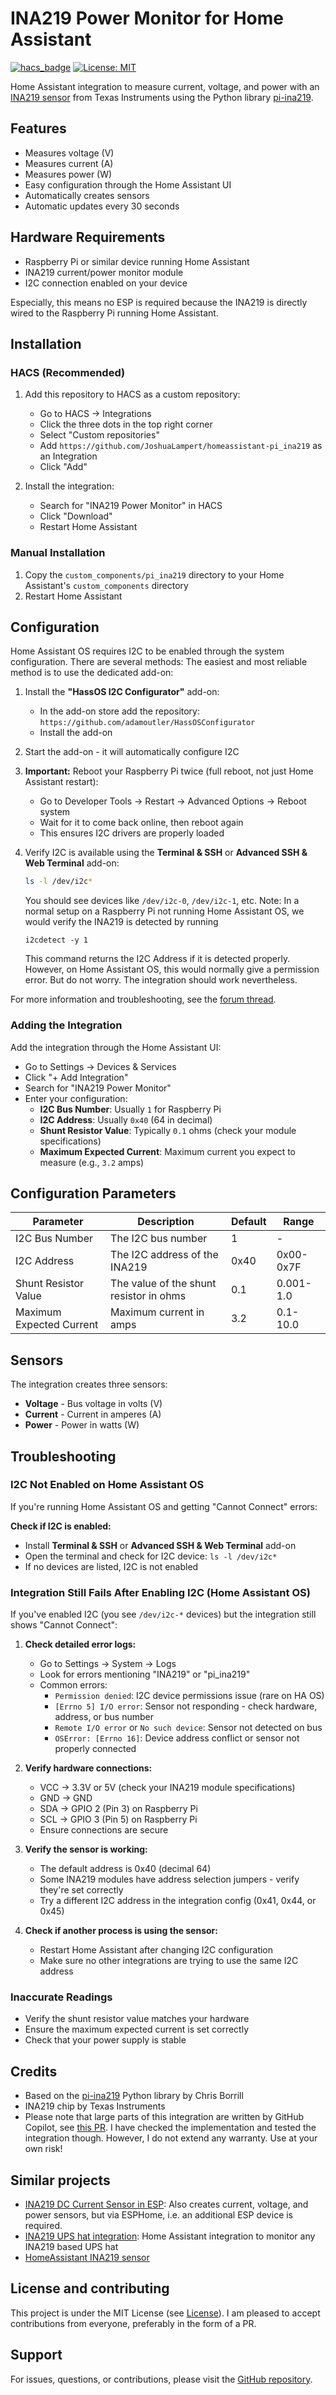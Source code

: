 # INA219 Power Monitor for Home Assistant

[![hacs_badge](https://img.shields.io/badge/HACS-Custom-orange.svg)](https://github.com/custom-components/hacs)
[![License: MIT](https://img.shields.io/badge/License-MIT-success.svg)](https://opensource.org/licenses/MIT)

Home Assistant integration to measure current, voltage, and power with an [INA219 sensor](https://www.ti.com/lit/ds/symlink/ina219.pdf) from Texas Instruments using the Python library [pi-ina219](https://github.com/chrisb2/pi_ina219).

## Features

- Measures voltage (V)
- Measures current (A)
- Measures power (W)
- Easy configuration through the Home Assistant UI
- Automatically creates sensors
- Automatic updates every 30 seconds

## Hardware Requirements

- Raspberry Pi or similar device running Home Assistant
- INA219 current/power monitor module
- I2C connection enabled on your device

Especially, this means no ESP is required because the INA219 is directly wired to the Raspberry Pi running Home Assistant.

## Installation

### HACS (Recommended)

1. Add this repository to HACS as a custom repository:
   - Go to HACS -> Integrations
   - Click the three dots in the top right corner
   - Select "Custom repositories"
   - Add `https://github.com/JoshuaLampert/homeassistant-pi_ina219` as an Integration
   - Click "Add"

2. Install the integration:
   - Search for "INA219 Power Monitor" in HACS
   - Click "Download"
   - Restart Home Assistant

### Manual Installation

1. Copy the `custom_components/pi_ina219` directory to your Home Assistant's `custom_components` directory
2. Restart Home Assistant

## Configuration

Home Assistant OS requires I2C to be enabled through the system configuration. There are several methods:
The easiest and most reliable method is to use the dedicated add-on:

1. Install the **"HassOS I2C Configurator"** add-on:
   - In the add-on store add the repository: `https://github.com/adamoutler/HassOSConfigurator`
   - Install the add-on

2. Start the add-on - it will automatically configure I2C

3. **Important:** Reboot your Raspberry Pi twice (full reboot, not just Home Assistant restart):
   - Go to Developer Tools → Restart → Advanced Options → Reboot system
   - Wait for it to come back online, then reboot again
   - This ensures I2C drivers are properly loaded

4. Verify I2C is available using the **Terminal & SSH** or **Advanced SSH & Web Terminal** add-on:
   ```bash
   ls -l /dev/i2c*
   ```
   You should see devices like `/dev/i2c-0`, `/dev/i2c-1`, etc. Note: In a normal setup on a Raspberry Pi not
   running Home Assistant OS, we would verify the INA219 is detected by running
   ```
   i2cdetect -y 1
   ```
   This command returns the I2C Address if it is detected properly. However, on Home Assistant OS, this would normally
   give a permission error. But do not worry. The integration should work nevertheless.

For more information and troubleshooting, see the [forum thread](https://community.home-assistant.io/t/add-on-hassos-i2c-configurator/264167).

### Adding the Integration

Add the integration through the Home Assistant UI:
  - Go to Settings -> Devices & Services
  - Click "+ Add Integration"
  - Search for "INA219 Power Monitor"
  - Enter your configuration:
    - **I2C Bus Number**: Usually `1` for Raspberry Pi
    - **I2C Address**: Usually `0x40` (64 in decimal)
    - **Shunt Resistor Value**: Typically `0.1` ohms (check your module specifications)
    - **Maximum Expected Current**: Maximum current you expect to measure (e.g., `3.2` amps)

## Configuration Parameters

| Parameter | Description | Default | Range |
|-----------|-------------|---------|-------|
| I2C Bus Number | The I2C bus number | 1 | - |
| I2C Address | The I2C address of the INA219 | 0x40 | 0x00-0x7F |
| Shunt Resistor Value | The value of the shunt resistor in ohms | 0.1 | 0.001-1.0 |
| Maximum Expected Current | Maximum current in amps | 3.2 | 0.1-10.0 |

## Sensors

The integration creates three sensors:

- **Voltage** - Bus voltage in volts (V)
- **Current** - Current in amperes (A)
- **Power** - Power in watts (W)

## Troubleshooting

### I2C Not Enabled on Home Assistant OS

If you're running Home Assistant OS and getting "Cannot Connect" errors:

**Check if I2C is enabled:**
  - Install **Terminal & SSH** or **Advanced SSH & Web Terminal** add-on
  - Open the terminal and check for I2C device: `ls -l /dev/i2c*`
  - If no devices are listed, I2C is not enabled

### Integration Still Fails After Enabling I2C (Home Assistant OS)

If you've enabled I2C (you see `/dev/i2c-*` devices) but the integration still shows "Cannot Connect":

1. **Check detailed error logs:**
   - Go to Settings → System → Logs
   - Look for errors mentioning "INA219" or "pi_ina219"
   - Common errors:
     - `Permission denied`: I2C device permissions issue (rare on HA OS)
     - `[Errno 5] I/O error`: Sensor not responding - check hardware, address, or bus number
     - `Remote I/O error` or `No such device`: Sensor not detected on bus
     - `OSError: [Errno 16]`: Device address conflict or sensor not properly connected

2. **Verify hardware connections:**
   - VCC → 3.3V or 5V (check your INA219 module specifications)
   - GND → GND
   - SDA → GPIO 2 (Pin 3) on Raspberry Pi
   - SCL → GPIO 3 (Pin 5) on Raspberry Pi
   - Ensure connections are secure

3. **Verify the sensor is working:**
   - The default address is 0x40 (decimal 64)
   - Some INA219 modules have address selection jumpers - verify they're set correctly
   - Try a different I2C address in the integration config (0x41, 0x44, or 0x45)

4. **Check if another process is using the sensor:**
   - Restart Home Assistant after changing I2C configuration
   - Make sure no other integrations are trying to use the same I2C address

### Inaccurate Readings

- Verify the shunt resistor value matches your hardware
- Ensure the maximum expected current is set correctly
- Check that your power supply is stable

## Credits

- Based on the [pi-ina219](https://github.com/chrisb2/pi_ina219) Python library by Chris Borrill
- INA219 chip by Texas Instruments
- Please note that large parts of this integration are written by GitHub Copilot, see [this PR](https://github.com/JoshuaLampert/homeassistant-pi_ina219/pull/1).
  I have checked the implementation and tested the integration though. However, I do not extend any warranty. Use at your own risk!

## Similar projects

- [INA219 DC Current Sensor in ESP](https://esphome.io/components/sensor/ina219/): Also creates current, voltage, and power sensors, but via ESPHome, i.e. an additional ESP device is required.
- [INA219 UPS hat integration](https://github.com/odya/hass-ina219-ups-hat): Home Assistant integration to monitor any INA219 based UPS hat
- [HomeAssistant INA219 sensor](https://github.com/ochorocho/ina_sensor)

## License and contributing

This project is under the MIT License (see [License](https://github.com/JoshuaLampert/homeassistant-pi_ina219/blob/main/LICENSE)).
I am pleased to accept contributions from everyone, preferably in the form of a PR.

## Support

For issues, questions, or contributions, please visit the [GitHub repository](https://github.com/JoshuaLampert/homeassistant-pi_ina219/issues).
